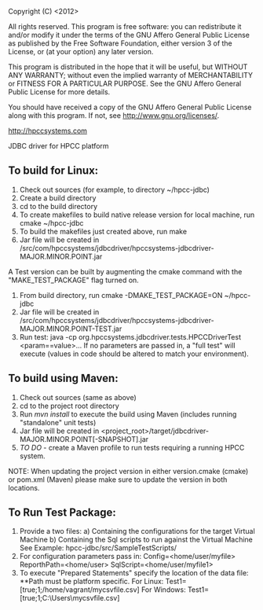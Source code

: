 Copyright (C) <2012> <LexisNexis Risk Data Management Inc.>

All rights reserved. This program is free software: you can redistribute it and/or modify
it under the terms of the GNU Affero General Public License as
published by the Free Software Foundation, either version 3 of the
License, or (at your option) any later version.

This program is distributed in the hope that it will be useful,
but WITHOUT ANY WARRANTY; without even the implied warranty of
MERCHANTABILITY or FITNESS FOR A PARTICULAR PURPOSE. See the
GNU Affero General Public License for more details.

You should have received a copy of the GNU Affero General Public License
along with this program. If not, see <http://www.gnu.org/licenses/>.

http://hpccsystems.com

JDBC driver for HPCC platform

To build for Linux:
-------------------

1. Check out sources (for example, to directory ~/hpcc-jdbc)
2. Create a build directory
3. cd to the build directory
4. To create makefiles to build native release version for local machine, run cmake ~/hpcc-jdbc
5. To build the makefiles just created above, run make
6. Jar file will be created in <builddir>/src/com/hpccsystems/jdbcdriver/hpccsystems-jdbcdriver-MAJOR.MINOR.POINT.jar

A Test version can be built by augmenting the cmake command with the "MAKE_TEST_PACKAGE" flag turned on.
1. From build directory, run cmake -DMAKE_TEST_PACKAGE=ON ~/hpcc-jdbc
2. Jar file will be created in <builddir>/src/com/hpccsystems/jdbcdriver/hpccsystems-jdbcdriver-MAJOR.MINOR.POINT-TEST.jar
3. Run test: java -cp <jarfile> org.hpccsystems.jdbcdriver.tests.HPCCDriverTest <param==value>...
   If no parameters are passed in, a "full test" will execute (values in code should be altered to match your environment).

To build using Maven:
---------------------

1. Check out sources (same as above)
2. cd to the project root directory
3. Run _mvn install_ to execute the build using Maven (includes running "standalone" unit tests)
4. Jar file will be created in <project_root>/target/jdbcdriver-MAJOR.MINOR.POINT[-SNAPSHOT].jar
5. _TO DO_ - create a Maven profile to run tests requiring a running HPCC system.

NOTE:  When updating the project version in either version.cmake (cmake) or pom.xml (Maven) please make sure to
update the version in both locations.

To Run Test Package:
-------------------
1. Provide a two files:
	a) Containing the configurations for the target Virtual Machine
	b) Containing the Sql scripts to run against the Virtual Machine
	See Example: hpcc-jdbc/src/SampleTestScripts/
2. For configuration parameters pass in:
	Config=<home/user/myfile>
	ReporthPath=<home/user>
	SqlScript=<home/user/myfile1>
3. To execute "Prepared Statements" specify the location of the data file:
**Path must be platform specific.
For Linux: Test1=[true;1;/home/vagrant/mycsvfile.csv]<preparedstament>
For Windows: Test1=[true;1;C:\\Users\\mycsvfile.csv]<preparedstament>
